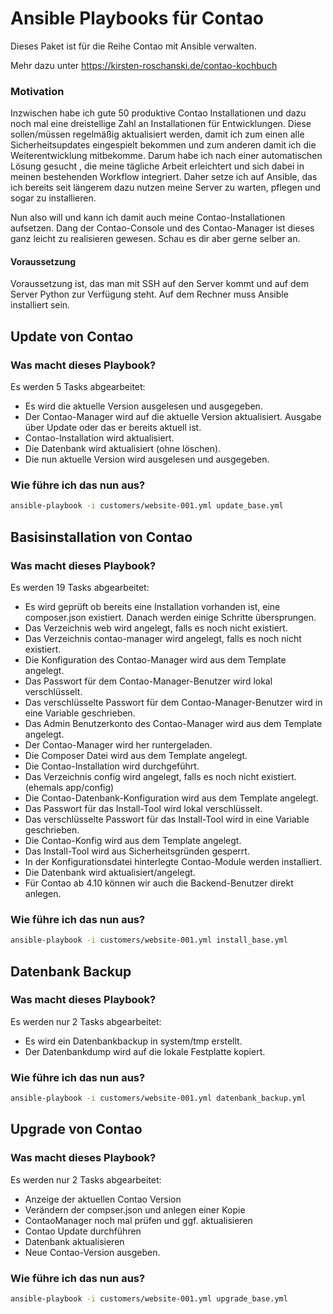 # Ansible Playbooks für Contao

Dieses Paket ist für die Reihe Contao mit Ansible verwalten.

Mehr dazu unter https://kirsten-roschanski.de/contao-kochbuch

### Motivation
Inzwischen habe ich gute 50 produktive Contao Installationen und dazu noch mal eine dreistellige Zahl an Installationen für Entwicklungen. Diese sollen/müssen regelmäßig aktualisiert werden, damit ich zum einen alle Sicherheitsupdates eingespielt bekommen und zum anderen damit ich die Weiterentwicklung mitbekomme. Darum habe ich nach einer automatischen Lösung gesucht , die meine tägliche Arbeit erleichtert und sich dabei in meinen bestehenden Workflow integriert. Daher setze ich auf Ansible, das ich bereits seit längerem dazu nutzen meine Server zu warten, pflegen und sogar zu installieren.

Nun also will und kann ich damit auch meine Contao-Installationen aufsetzen. Dang der Contao-Console und des Contao-Manager ist dieses ganz leicht zu realisieren gewesen. Schau es dir aber gerne selber an.

#### Voraussetzung
Voraussetzung ist, das man mit SSH auf den Server kommt und auf dem Server Python zur Verfügung steht. Auf dem Rechner muss Ansible installiert sein.


## Update von Contao
### Was macht dieses Playbook?

Es werden 5 Tasks abgearbeitet:
- Es wird die aktuelle Version ausgelesen und ausgegeben.
- Der Contao-Manager wird auf die aktuelle Version aktualisiert. Ausgabe über Update oder das er bereits aktuell ist.
- Contao-Installation wird aktualisiert.
- Die Datenbank wird aktualisiert (ohne löschen).
- Die nun aktuelle Version wird ausgelesen und ausgegeben.

### Wie führe ich das nun aus?

```bash
ansible-playbook -i customers/website-001.yml update_base.yml
```

## Basisinstallation von Contao
### Was macht dieses Playbook?

Es werden 19 Tasks abgearbeitet:

- Es wird geprüft ob bereits eine Installation vorhanden ist, eine composer.json existiert. Danach werden einige Schritte übersprungen.
- Das Verzeichnis web wird angelegt, falls es noch nicht existiert.
- Das Verzeichnis contao-manager wird angelegt, falls es noch nicht existiert.
- Die Konfiguration des Contao-Manager wird aus dem Template angelegt.
- Das Passwort für dem Contao-Manager-Benutzer wird lokal verschlüsselt.
- Das verschlüsselte Passwort für dem Contao-Manager-Benutzer wird in eine Variable geschrieben.
- Das Admin Benutzerkonto des Contao-Manager wird aus dem Template angelegt.
- Der Contao-Manager wird her runtergeladen.
- Die Composer Datei wird aus dem Template angelegt.
- Die Contao-Installation wird durchgeführt.
- Das Verzeichnis config wird angelegt, falls es noch nicht existiert. (ehemals app/config)
- Die Contao-Datenbank-Konfiguration wird aus dem Template angelegt.
- Das Passwort für das Install-Tool wird lokal verschlüsselt.
- Das verschlüsselte Passwort für das Install-Tool wird in eine Variable geschrieben.
- Die Contao-Konfig wird aus dem Template angelegt.
- Das Install-Tool wird aus Sicherheitsgründen gesperrt.
- In der Konfigurationsdatei hinterlegte Contao-Module werden installiert.
- Die Datenbank wird aktualisiert/angelegt.
- Für Contao ab 4.10 können wir auch die Backend-Benutzer direkt anlegen.

### Wie führe ich das nun aus?

```bash
ansible-playbook -i customers/website-001.yml install_base.yml
```


## Datenbank Backup
### Was macht dieses Playbook?

Es werden nur 2 Tasks abgearbeitet:

- Es wird ein Datenbankbackup in system/tmp erstellt.
- Der Datenbankdump wird auf die lokale Festplatte kopiert.


### Wie führe ich das nun aus?

```bash
ansible-playbook -i customers/website-001.yml datenbank_backup.yml
```


## Upgrade von Contao
### Was macht dieses Playbook?

Es werden nur 2 Tasks abgearbeitet:

- Anzeige der aktuellen Contao Version
- Verändern der compser.json und anlegen einer Kopie
- ContaoManager noch mal prüfen und ggf. aktualisieren
- Contao Update durchführen
- Datenbank aktualisieren
- Neue Contao-Version ausgeben.

### Wie führe ich das nun aus?

```bash
ansible-playbook -i customers/website-001.yml upgrade_base.yml
```
